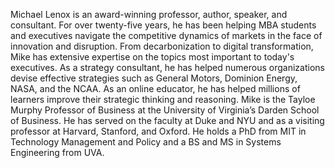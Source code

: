 Michael Lenox is an award-winning professor, author, speaker, and consultant. For over twenty-five years, he has been helping MBA students and executives navigate the competitive dynamics of markets in the face of innovation and disruption. From decarbonization to digital transformation, Mike has extensive expertise on the topics most important to today's executives. As a strategy consultant, he has helped numerous organizations devise effective strategies such as General Motors, Dominion Energy, NASA, and the NCAA. As an online educator, he has helped millions of learners improve their strategic thinking and reasoning. Mike is the Tayloe Murphy Professor of Business at the University of Virginia’s Darden School of Business. He has served on the faculty at Duke and NYU and as a visiting professor at Harvard, Stanford, and Oxford. He holds a PhD from MIT in Technology Management and Policy and a BS and MS in Systems Engineering from UVA.

